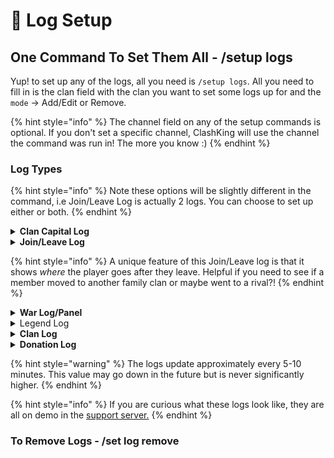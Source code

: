 # 📄 Log Setup

## One Command To Set Them All - /setup logs

Yup! to set up any of the logs, all you need is `/setup logs`. All you need to fill in is the clan field with the clan you want to set some logs up for and the `mode` -> Add/Edit or Remove.&#x20;

{% hint style="info" %}
The channel field on any of the setup commands is optional. If you don't set a specific channel, ClashKing will use the channel the command was run in! The more you know :)&#x20;
{% endhint %}

### Log Types

{% hint style="info" %}
Note these options will be slightly different in the command, i.e Join/Leave Log is actually 2 logs. You can choose to set up either or both.
{% endhint %}

<details>

<summary><strong>Clan Capital Log</strong></summary>

Logs all clan capital donations & raids. It **cannot** show where the gold was donated unfortunately (not given by the API).

</details>

<details>

<summary><strong>Join/Leave Log</strong></summary>

&#x20;Log of Clan Member Joins & Leaves

</details>

{% hint style="info" %}
A unique feature of this Join/Leave log is that it shows _where_ the player goes after they leave. Helpful if you need to see if a member moved to another family clan or maybe went to a rival?!
{% endhint %}

<details>

<summary><strong>War Log/Panel</strong></summary>

Shows War Start, End, Prep, Attacks, & Missed Hits along with a Result Overview. _Panel_ sends one message and then updates it as the war goes along. _Log_ sends a message for every attack and event in the war.&#x20;

</details>

<details>

<summary>Legend Log</summary>

Log of each legend attack & defense done in your clan

</details>

<details>

<summary><strong>Clan Log</strong></summary>

Log of clan member upgrades (spell, hero, pet, troop, sieges & TH) along with Name & Trophy League Changes

</details>

<details>

<summary><strong>Donation Log</strong></summary>

Log of donations given & received in the clan. It **cannot** show which troops were donated (not given by API)

</details>

{% hint style="warning" %}
The logs update approximately every 5-10 minutes. This value may go down in the future but is never significantly higher.
{% endhint %}

{% hint style="info" %}
If you are curious what these logs look like, they are all on demo in the [support server.](https://discord.gg/clashking)
{% endhint %}

### To Remove Logs - /set log remove
